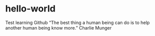 # hello-world
Test learning Github
“The best thing a human being can do is to help another human being know more.”  Charlie Munger
